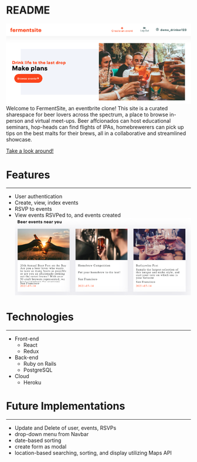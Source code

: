 # README

![fermentsite_splash](https://github.com/jackiemarsh/FermentSite/blob/main/app/assets/images/Splash.png)
Welcome to FermentSite, an eventbrite clone! This site is a curated sharespace for beer lovers across the spectrum, a place to browse in-person and virtual meet-ups. Beer affcionados can host educational seminars, hop-heads can find flights of IPAs, homebrewerers can pick up tips on the best malts for their brews, all in a collaborative and streamlined showcase.

[Take a look around!](https://fermentsite.herokuapp.com/#/)


# Features
------

* User authentication
* Create, view, index events
* RSVP to events
* View events RSVPed to, and events created
![event_index](https://github.com/jackiemarsh/FermentSite/blob/main/app/assets/images/Event-index.png)


# Technologies
------

* Front-end
   * React
   * Redux
* Back-end
  * Ruby on Rails
  * PostgreSQL
* Cloud
  * Heroku  
 
# Future Implementations
------

   * Update and Delete of user, events, RSVPs
   * drop-down menu from Navbar
   * date-based sorting
   * create form as modal
   * location-based searching, sorting, and display utilizing Maps API 



